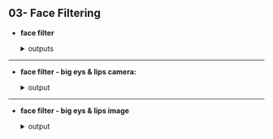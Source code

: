 ## 03- Face Filtering

- **face filter**

  <details>
    <summary>outputs</summary>
    <br>
    <img src="https://github.com/hoseindamavandi/Image-Processing/blob/main/03-%20Face%20Filtering/face%20filter/result/1.png?raw=true" width="350" title="1">

    <img src="https://github.com/hoseindamavandi/Image-Processing/blob/main/03-%20Face%20Filtering/face%20filter/result/2.png?raw=true" width="350" title="1">
    
    
    <img src="https://github.com/hoseindamavandi/Image-Processing/blob/main/03-%20Face%20Filtering/face%20filter/result/3.png?raw=true" width="350" title="3">
    
    <img src="https://github.com/hoseindamavandi/Image-Processing/blob/main/03-%20Face%20Filtering/face%20filter/result/4.png?raw=true" width="350" title="3">
        
        
  </details>
  
  
  
---

- **face filter - big eys & lips camera:** 

  <details>
    <summary>output</summary>
    <br>
    <img src="https://github.com/hoseindamavandi/Image-Processing/blob/main/03-%20Face%20Filtering/face%20filter%20-%20big%20eys%20&%20lips%20camera/result/result.png?raw=true" width="350" title="chess pieces.jpg">

  </details>
  
---

- **face filter - big eys & lips image**

  <details>
    <summary>output</summary>
    <br>
    <img src="https://github.com/hoseindamavandi/Image-Processing/blob/main/03-%20Face%20Filtering/face%20filter%20-%20big%20eys%20&%20lips%20image/out/resultfinall.jpg?raw=true" width="350" title="input">
  </details>
  
  
